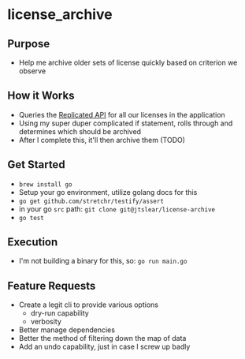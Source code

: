# license_archive
## Purpose
* Help me archive older sets of license quickly based on criterion we observe

## How it Works
* Queries the [Replicated API](https://replicated-vendor-api.readme.io/v1.0/reference)
  for all our licenses in the application
* Using my super duper complicated if statement, rolls through and determines
  which should be archived
* After I complete this, it'll then archive them (TODO)

## Get Started
* `brew install go`
* Setup your go environment, utilize golang docs for this
* `go get github.com/stretchr/testify/assert`
* in your go `src` path: `git clone git@jtslear/license-archive`
* `go test`

## Execution
* I'm not building a binary for this, so: `go run main.go`

## Feature Requests
* Create a legit cli to provide various options
  * dry-run capability
  * verbosity
* Better manage dependencies
* Better the method of filtering down the map of data
* Add an undo capability, just in case I screw up badly
